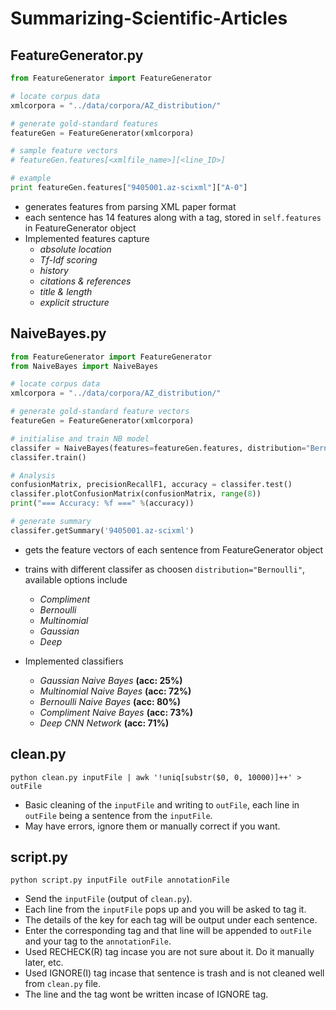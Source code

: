 # Summarizing-Scientific-Articles

## FeatureGenerator.py
  ```python
  from FeatureGenerator import FeatureGenerator
  
  # locate corpus data 
  xmlcorpora = "../data/corpora/AZ_distribution/"

  # generate gold-standard features
  featureGen = FeatureGenerator(xmlcorpora)

  # sample feature vectors
  # featureGen.features[<xmlfile_name>][<line_ID>]
  
  # example
  print featureGen.features["9405001.az-scixml"]["A-0"]
  ```
  - generates features from parsing XML paper format
  - each sentence has 14 features along with a tag, stored in `self.features` in FeatureGenerator object
  - Implemented features capture
    - *absolute location*
    - *Tf-Idf scoring*
    - *history*
    - *citations & references*
    - *title & length*
    - *explicit structure*

## NaiveBayes.py
  ```python
  from FeatureGenerator import FeatureGenerator
  from NaiveBayes import NaiveBayes
  
  # locate corpus data
  xmlcorpora = "../data/corpora/AZ_distribution/"

  # generate gold-standard feature vectors
  featureGen = FeatureGenerator(xmlcorpora)

  # initialise and train NB model
  classifer = NaiveBayes(features=featureGen.features, distribution="Bernoulli", train_split=0.8)
  classifer.train()

  # Analysis
  confusionMatrix, precisionRecallF1, accuracy = classifer.test()
  classifer.plotConfusionMatrix(confusionMatrix, range(8))
  print("=== Accuracy: %f ===" %(accuracy))

  # generate summary
  classifer.getSummary('9405001.az-scixml')
  ```
  - gets the feature vectors of each sentence from FeatureGenerator object
  - trains with different classifer as choosen `distribution="Bernoulli"`, available options include
    - *Compliment*
    - *Bernoulli*
    - *Multinomial*
    - *Gaussian*
    - *Deep*
  
  - Implemented classifiers
    - *Gaussian Naive Bayes* **(acc: 25%)**
    - *Multinomial Naive Bayes* **(acc: 72%)**
    - *Bernoulli Naive Bayes* **(acc: 80%)**
    - *Compliment Naive Bayes* **(acc: 73%)**
    - *Deep CNN Network* **(acc: 71%)**

## clean.py
  ```
  python clean.py inputFile | awk '!uniq[substr($0, 0, 10000)]++' > outFile
  ```
  - Basic cleaning of the `inputFile` and writing to `outFile`, each line in `outFile` being a sentence from the `inputFile`.
  - May have errors, ignore them or manually correct if you want.

## script.py
  ```
  python script.py inputFile outFile annotationFile
  ```
  - Send the `inputFile` (output of `clean.py`).
  - Each line from the `inputFile` pops up and you will be asked to tag it.
  - The details of the key for each tag will be output under each sentence.
  - Enter the corresponding tag and that line will be appended to `outFile` and your tag to the `annotationFile`.
  - Used RECHECK(R) tag incase you are not sure about it. Do it manually later, etc.
  - Used IGNORE(I) tag incase that sentence is trash and is not cleaned well from `clean.py` file.
  - The line and the tag wont be written incase of IGNORE tag.
